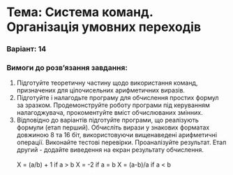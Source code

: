 # Тема: Система команд. Організація умовних переходів
### Варіант: 14

### Вимоги до розв’язання завдання: <br>
1. Підготуйте теоретичну частину щодо використання команд, призначених для цілочисельних арифметичних виразів.
2. Підготуйте і налагодьте програму для обчислення простих формул за зразком. Продемонструйте роботу програми під керуванням
налагоджувача, прокоментуйте вміст обчислюваних змінних.
3. Відповідно до варіантів підготуйте програми, що реалізують формули (етап перший). Обчисліть вирази у знакових форматах довжиною 8 та 16 біт,
використовуючи вищенаведені арифметичні операції. Виконайте тестові перевірки. Проаналізуйте результат. Етап другий - додайте виведення на екран результату обчислення.<br><br>
X = (a/b) + 1 if a > b
X = -2 if a = b
X = (a-b)/a if a < b